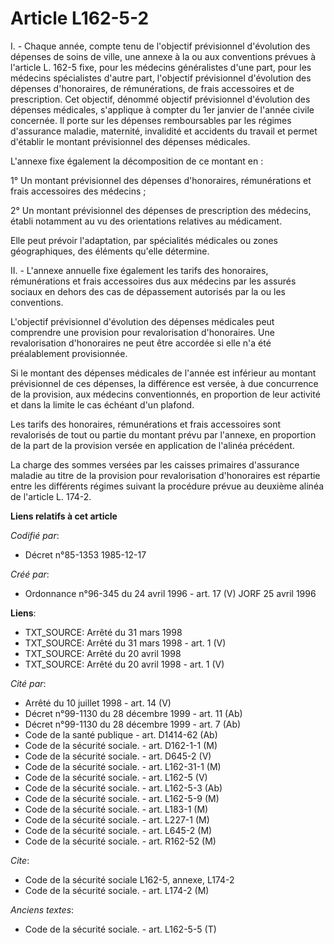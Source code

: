 # Article L162-5-2

I. - Chaque année, compte tenu de l'objectif prévisionnel d'évolution des dépenses de soins de ville, une annexe à la ou aux
conventions prévues à l'article L. 162-5 fixe, pour les médecins généralistes d'une part, pour les médecins spécialistes
d'autre part, l'objectif prévisionnel d'évolution des dépenses d'honoraires, de rémunérations, de frais accessoires et de
prescription. Cet objectif, dénommé objectif prévisionnel d'évolution des dépenses médicales, s'applique à compter du 1er
janvier de l'année civile concernée. Il porte sur les dépenses remboursables par les régimes d'assurance maladie, maternité,
invalidité et accidents du travail et permet d'établir le montant prévisionnel des dépenses médicales.

L'annexe fixe également la décomposition de ce montant en :

1° Un montant prévisionnel des dépenses d'honoraires, rémunérations et frais accessoires des médecins ;

2° Un montant prévisionnel des dépenses de prescription des médecins, établi notamment au vu des orientations relatives au
médicament.

Elle peut prévoir l'adaptation, par spécialités médicales ou zones géographiques, des éléments qu'elle détermine.

II. - L'annexe annuelle fixe également les tarifs des honoraires, rémunérations et frais accessoires dus aux médecins par les
assurés sociaux en dehors des cas de dépassement autorisés par la ou les conventions.

L'objectif prévisionnel d'évolution des dépenses médicales peut comprendre une provision pour revalorisation d'honoraires.
Une revalorisation d'honoraires ne peut être accordée si elle n'a été préalablement provisionnée.

Si le montant des dépenses médicales de l'année est inférieur au montant prévisionnel de ces dépenses, la différence est
versée, à due concurrence de la provision, aux médecins conventionnés, en proportion de leur activité et dans la limite le
cas échéant d'un plafond.

Les tarifs des honoraires, rémunérations et frais accessoires sont revalorisés de tout ou partie du montant prévu par
l'annexe, en proportion de la part de la provision versée en application de l'alinéa précédent.

La charge des sommes versées par les caisses primaires d'assurance maladie au titre de la provision pour revalorisation
d'honoraires est répartie entre les différents régimes suivant la procédure prévue au deuxième alinéa de l'article L. 174-2.

**Liens relatifs à cet article**

_Codifié par_:

  - Décret n°85-1353 1985-12-17

_Créé par_:

  - Ordonnance n°96-345 du 24 avril 1996 - art. 17 (V) JORF 25 avril 1996

**Liens**:

  - TXT_SOURCE: Arrêté du 31 mars 1998
  - TXT_SOURCE: Arrêté du 31 mars 1998 - art. 1 (V)
  - TXT_SOURCE: Arrêté du 20 avril 1998
  - TXT_SOURCE: Arrêté du 20 avril 1998 - art. 1 (V)

_Cité par_:

  - Arrêté du 10 juillet 1998 - art. 14 (V)
  - Décret n°99-1130 du 28 décembre 1999 - art. 11 (Ab)
  - Décret n°99-1130 du 28 décembre 1999 - art. 7 (Ab)
  - Code de la santé publique - art. D1414-62 (Ab)
  - Code de la sécurité sociale. - art. D162-1-1 (M)
  - Code de la sécurité sociale. - art. D645-2 (V)
  - Code de la sécurité sociale. - art. L162-31-1 (M)
  - Code de la sécurité sociale. - art. L162-5 (V)
  - Code de la sécurité sociale. - art. L162-5-3 (Ab)
  - Code de la sécurité sociale. - art. L162-5-9 (M)
  - Code de la sécurité sociale. - art. L183-1 (M)
  - Code de la sécurité sociale. - art. L227-1 (M)
  - Code de la sécurité sociale. - art. L645-2 (M)
  - Code de la sécurité sociale. - art. R162-52 (M)

_Cite_:

  - Code de la sécurité sociale L162-5, annexe, L174-2
  - Code de la sécurité sociale. - art. L174-2 (M)

_Anciens textes_:

  - Code de la sécurité sociale. - art. L162-5-5 (T)
